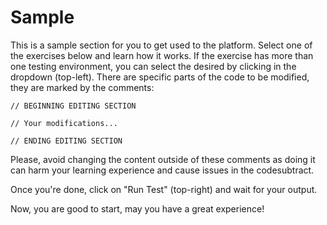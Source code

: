 # Sample

This is a sample section for you to get used to the platform. Select one of the exercises below and learn how it works. If the exercise has more than one testing environment, you can select the desired by clicking in the dropdown (top-left). There are specific parts of the code to be modified, they are marked by the comments:

```
// BEGINNING EDITING SECTION

// Your modifications...

// ENDING EDITING SECTION
```

Please, avoid changing the content outside of these comments as doing it can harm your learning experience and cause issues in the codesubtract.

Once you're done, click on "Run Test" (top-right) and wait for your output.

Now, you are good to start, may you have a great experience!
